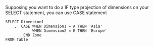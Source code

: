 Supposing you want to do a IF type projection of dimensions on your SELECT statement, you can use CASE statement

```
SELECT Dimension1
    ,  CASE WHEN Dimension1 = A THEN 'Asia'
            WHEN Dimension2 = E THEN 'Europe'
        END Zone
FROM Table 
```